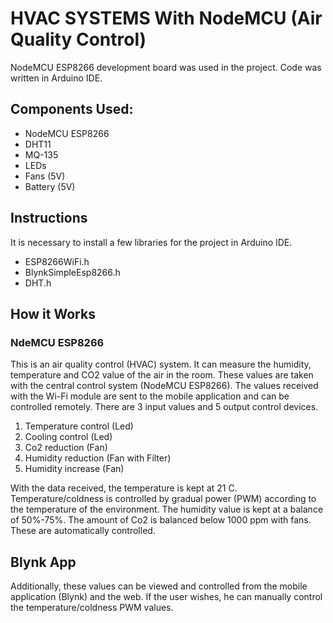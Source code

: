   # HVAC SYSTEMS With NodeMCU (Air Quality Control)
  
NodeMCU ESP8266 development board was used in the project. Code was written in Arduino IDE.

## Components Used:
     
* NodeMCU ESP8266
* DHT11
* MQ-135
* LEDs
* Fans (5V)
* Battery (5V)

## Instructions

   It is necessary to install a few libraries for the project in Arduino IDE.
*	ESP8266WiFi.h
* BlynkSimpleEsp8266.h
*	DHT.h

## How it Works
 
### NdeMCU ESP8266   

 This is an air quality control (HVAC) system. It can measure the humidity, 
temperature and CO2 value of the air in the room. These values are taken with the 
central control system (NodeMCU ESP8266). The values received with the Wi-Fi
module are sent to the mobile application and can be controlled remotely. There 
are 3 input values and 5 output control devices.

   1. Temperature control (Led)
   2. Cooling control (Led)
   3. Co2 reduction (Fan)
   4. Humidity reduction (Fan with Filter)
   5. Humidity increase (Fan)

 With the data received, the temperature is kept at 21 C. 
    Temperature/coldness is controlled by gradual power (PWM) according to the temperature of the 
environment. The humidity value is kept at a balance of 50%-75%. The amount of 
Co2 is balanced below 1000 ppm with fans. These are automatically controlled.

 ## Blynk App
  
 Additionally, these values can be viewed and controlled from the mobile 
application (Blynk) and the web. If the user wishes, he can manually control the 
temperature/coldness PWM values.
